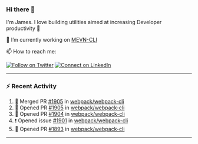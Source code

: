 ### Hi there 👋

I'm James. I love building utilities aimed at increasing Developer productivity :raised_hands: 

🔭 I’m currently working on [MEVN-CLI](https://github.com/madlabsinc/mevn-cli)

📫 How to reach me:

[![Follow on Twitter](https://img.shields.io/badge/--twitter?label=Twitter&logo=Twitter&style=social)](https://twitter.com/james_madhacks) [![Connect on LinkedIn](https://img.shields.io/badge/--linkedin?label=LinkedIn&logo=LinkedIn&style=social)](https://www.linkedin.com/in/jamesgeorge007)

---

### :zap: Recent Activity

<!--START_SECTION:activity-->
1. 🎉 Merged PR [#1905](https://github.com/webpack/webpack-cli/pull/1905) in [webpack/webpack-cli](https://github.com/webpack/webpack-cli)
2. 💪 Opened PR [#1905](https://github.com/webpack/webpack-cli/pull/1905) in [webpack/webpack-cli](https://github.com/webpack/webpack-cli)
3. 💪 Opened PR [#1904](https://github.com/webpack/webpack-cli/pull/1904) in [webpack/webpack-cli](https://github.com/webpack/webpack-cli)
4. ❗️ Opened issue [#1901](https://github.com/webpack/webpack-cli/issues/1901) in [webpack/webpack-cli](https://github.com/webpack/webpack-cli)
5. 💪 Opened PR [#1893](https://github.com/webpack/webpack-cli/pull/1893) in [webpack/webpack-cli](https://github.com/webpack/webpack-cli)
<!--END_SECTION:activity-->

---

<!--
**jamesgeorge007/jamesgeorge007** is a ✨ _special_ ✨ repository because its `README.md` (this file) appears on your GitHub profile.

Here are some ideas to get you started:

- 🌱 I’m currently learning ...
- 👯 I’m looking to collaborate on ...
- 🤔 I’m looking for help with ...
- 💬 Ask me about ...
- 😄 Pronouns: ...
- ⚡ Fun fact: ...
-->
